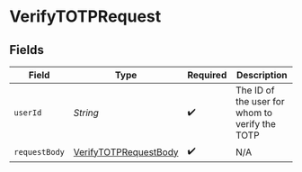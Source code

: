 # VerifyTOTPRequest


## Fields

| Field                                                                     | Type                                                                      | Required                                                                  | Description                                                               |
| ------------------------------------------------------------------------- | ------------------------------------------------------------------------- | ------------------------------------------------------------------------- | ------------------------------------------------------------------------- |
| `userId`                                                                  | *String*                                                                  | :heavy_check_mark:                                                        | The ID of the user for whom to verify the TOTP                            |
| `requestBody`                                                             | [VerifyTOTPRequestBody](../../models/operations/VerifyTOTPRequestBody.md) | :heavy_check_mark:                                                        | N/A                                                                       |